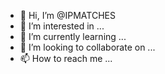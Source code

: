 - 👋 Hi, I’m @IPMATCHES
- 👀 I’m interested in ...
- 🌱 I’m currently learning ...
- 💞️ I’m looking to collaborate on ...
- 📫 How to reach me ...

<!---
IPMATCHES/IPMATCHES is a ✨ special ✨ repository because its `README.md` (this file) appears on your GitHub profile.
You can click the Preview link to take a look at your changes.
--->
